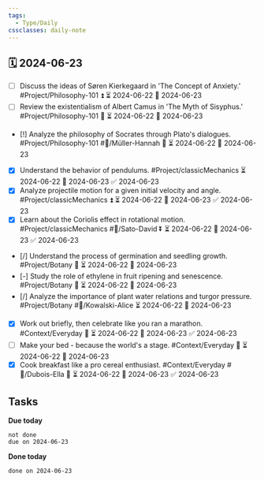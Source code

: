 ```yaml
---
tags:
  - Type/Daily
cssclasses: daily-note
---
```


## 🗓️ 2024-06-23

- [ ] Discuss the ideas of Søren Kierkegaard in 'The Concept of Anxiety.' #Project/Philosophy-101 ⏫ ⏳ 2024-06-22 📅 2024-06-23
- [ ] Review the existentialism of Albert Camus in 'The Myth of Sisyphus.' #Project/Philosophy-101 🔺 ⏳ 2024-06-22 📅 2024-06-23
- [!] Analyze the philosophy of Socrates through Plato's dialogues. #Project/Philosophy-101 #👤/Müller-Hannah 🔽 ⏳ 2024-06-22 📅 2024-06-23
- [x] Understand the behavior of pendulums. #Project/classicMechanics ⏳ 2024-06-22 📅 2024-06-23 ✅ 2024-06-23
- [x] Analyze projectile motion for a given initial velocity and angle. #Project/classicMechanics ⏫ ⏳ 2024-06-22 📅 2024-06-23 ✅ 2024-06-23
- [x] Learn about the Coriolis effect in rotational motion. #Project/classicMechanics #👤/Sato-David ⏬ ⏳ 2024-06-22 📅 2024-06-23 ✅ 2024-06-23
- [/] Understand the process of germination and seedling growth. #Project/Botany 🔼 ⏳ 2024-06-22 📅 2024-06-23
- [-] Study the role of ethylene in fruit ripening and senescence. #Project/Botany 🔼 ⏳ 2024-06-22 📅 2024-06-23
- [/] Analyze the importance of plant water relations and turgor pressure. #Project/Botany #👤/Kowalski-Alice ⏳ 2024-06-22 📅 2024-06-23
- [x] Work out briefly, then celebrate like you ran a marathon. #Context/Everyday 🔽 ⏳ 2024-06-22 📅 2024-06-23 ✅ 2024-06-23
- [ ] Make your bed - because the world's a stage. #Context/Everyday 🔽 ⏳ 2024-06-22 📅 2024-06-23
- [x] Cook breakfast like a pro cereal enthusiast. #Context/Everyday #👤/Dubois-Ella 🔽 ⏳ 2024-06-22 📅 2024-06-23 ✅ 2024-06-23

## Tasks

**Due today**

```tasks
not done
due on 2024-06-23
```

**Done today**

```tasks
done on 2024-06-23
```
            